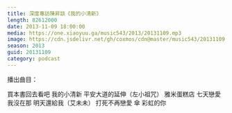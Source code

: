 ```yaml
---
title: 深度專訪陳昇談《我的小清新》
length: 82612000
date: 2013-11-09 18:00:00
media: https://one.xiaoyuu.ga/music543/2013/20131109.mp3
image: https://cdn.jsdelivr.net/gh/coxmos/cdn@master/music543/20131109.jpg
season: 2013
guid: 20131109
category: podcast
---
```


播出曲目：

買本書回去看吧
我的小清新
平安大道的延伸（左小祖咒）
雅米蛋糕店
七天戀愛
我沒在那
明天還給我（艾未未）
打死不再戀愛
傘
彩虹的你
